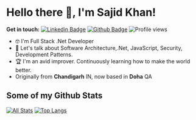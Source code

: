 # Hello there 👋, I'm Sajid Khan! 

**Get in touch:**
[![Linkedin Badge](https://img.shields.io/badge/-Sajid_Khan-0072b1?style=flat&logo=Linkedin&logoColor=white&link=https://www.linkedin.com/in/im-sajid-khan/)](https://www.linkedin.com/in/im-sajid-khan/) [![Github Badge](https://img.shields.io/badge/-itsarisid-grey?style=flat&logo=github&logoColor=white&link=https://github.com/itsarisid/)](https://www.github.com/itsarisid/) ![Profile views](https://gpvc.arturio.dev/itsarisid)

- 🤓 I'm Full Stack .Net Developer
- 💬 Let's talk about Software Architecture,.Net, JavaScript, Security, Development Patterns.
- 🏆 I'm an avid improver. Continuously learning how to make the world better.
- Originally from **Chandigarh** IN, now based in **Doha** QA

## Some of my Github Stats
[![All Stats](https://github-readme-stats-axpwmfcg3.vercel.app/api?username=itsarisid&show_icons=true&include_all_commits=true&count_private=true&hide=contribs)](https://github.com/pedes/github-readme-stats)
[![Top Langs](https://github-readme-stats-axpwmfcg3.vercel.app/api/top-langs/?username=itsarisid&layout=compact)](https://github.com/itsarisid/github-readme-stats)


<!--![Pedes's github stats](https://github-readme-stats.vercel.app/api?username=itsarisid) -->
